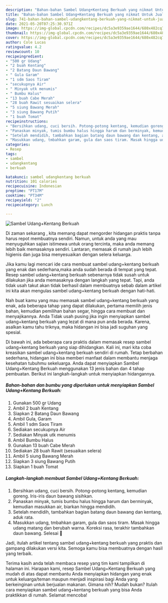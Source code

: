 ```yaml
---
description: "Bahan-bahan Sambel Udang+Kentang Berkuah yang nikmat Untuk Jualan"
title: "Bahan-bahan Sambel Udang+Kentang Berkuah yang nikmat Untuk Jualan"
slug: 741-bahan-bahan-sambel-udangkentang-berkuah-yang-nikmat-untuk-jualan
date: 2021-05-20T07:25:30.971Z
image: https://img-global.cpcdn.com/recipes/dc5a3e9359ae1644/680x482cq70/sambel-udangkentang-berkuah-foto-resep-utama.jpg
thumbnail: https://img-global.cpcdn.com/recipes/dc5a3e9359ae1644/680x482cq70/sambel-udangkentang-berkuah-foto-resep-utama.jpg
cover: https://img-global.cpcdn.com/recipes/dc5a3e9359ae1644/680x482cq70/sambel-udangkentang-berkuah-foto-resep-utama.jpg
author: Cole Lucas
ratingvalue: 4.2
reviewcount: 10
recipeingredient:
- "500 gr Udang"
- "2 buah Kentang"
- "2 Batang Daun Bawang"
- " Gula Garam"
- "1 sdm Saos Tiram"
- "secukupnya Air"
- " Minyak utk menumis"
- " Bumbu Halus"
- "13 buah Cabe Merah"
- "28 buah Rawit sesuaikan selera"
- "5 siung Bawang Merah"
- "3 siung Bawang Putih"
- "1 buah Tomat"
recipeinstructions:
- "Bersihkan udang, cuci bersih. Potong-potong kentang, kemudian goreng. Iris-iris daun bawang sisihkan."
- "Panaskan minyak, tumis bumbu halus hingga harum dan berminyak, kemudian masukkan air, biarkan hingga mendidih."
- "Setelah mendidih, tambahkan bagian batang daun bawang dan kentang, aduk rata."
- "Masukkan udang, tmbahkan garam, gula dan saos tiram. Masak hingga udang matang dan berubah warna. Koreksi rasa, terakhir tambahkan daun bawang. Selesai 💜"
categories:
- Resep
tags:
- sambel
- udangkentang
- berkuah

katakunci: sambel udangkentang berkuah 
nutrition: 101 calories
recipecuisine: Indonesian
preptime: "PT17M"
cooktime: "PT34M"
recipeyield: "2"
recipecategory: Lunch

---
```



![Sambel Udang+Kentang Berkuah](https://img-global.cpcdn.com/recipes/dc5a3e9359ae1644/680x482cq70/sambel-udangkentang-berkuah-foto-resep-utama.jpg)

Di zaman  sekarang , kita memang dapat mengorder hidangan praktis tanpa harus repot membuatnya sendiri. Namun, untuk anda yang mau menyuguhkan sajian istimewa untuk orang tercinta, maka anda memang lebih baik memasaknya sendiri. Lantaran, memasak di rumah jauh lebih higienis dan juga bisa menyesuaikan dengan selera keluarga.

Jika kamu lagi mencari ide cara membuat sambel udang+kentang berkuah yang enak dan sederhana,maka anda sudah berada di tempat yang tepat. Resep sambel udang+kentang berkuah  sebenarnya tidak susah untuk dilakukan jika anda memasaknya dengan langkah yang tepat. Tapi, anda tidak usah takut akan tidak berhasil dalam membuatnya 
sebab dalam artikel ini kita akan mengulas sambel udang+kentang berkuah dengan hati-hati.  



Nah buat kamu yang mau memasak sambel udang+kentang berkuah yang enak, ada beberapa tahap yang dapat dilakukan, pertama memilih jenis bahan, kemudian pemilihan bahan segar, hingga cara membuat dan menyajikannya. Anda Tidak usah pusing jika ingin menyiapkan sambel udang+kentang berkuah yang lezat di mana pun anda berada. Karena, asalkan kamu  tahu triknya, maka hidangan ini bisa jadi suguhan yang spesial.

Di bawah ini, ada beberapa cara praktis  dalam memasak resep sambel udang+kentang berkuah yang siap dihidangkan. Kali ini, mari kita coba kreasikan sambel udang+kentang berkuah sendiri di rumah. Tetap berbahan sederhana, hidangan ini bisa memberi manfaat dalam membantu menjaga kesehatan tubuhmu sekeluarga. Anda dapat menyiapkan Sambel Udang+Kentang Berkuah menggunakan 13 jenis bahan dan 4 tahap pembuatan. Berikut ini langkah-langkah untuk menyiapkan hidangannya.

<!--inarticleads1-->

##### Bahan-bahan dan bumbu yang diperlukan untuk menyiapkan Sambel Udang+Kentang Berkuah:

1. Gunakan 500 gr Udang
1. Ambil 2 buah Kentang
1. Siapkan 2 Batang Daun Bawang
1. Ambil  Gula, Garam
1. Ambil 1 sdm Saos Tiram
1. Sediakan secukupnya Air
1. Sediakan  Minyak utk menumis
1. Ambil  Bumbu Halus
1. Gunakan 13 buah Cabe Merah
1. Sediakan 28 buah Rawit (sesuaikan selera)
1. Ambil 5 siung Bawang Merah
1. Siapkan 3 siung Bawang Putih
1. Siapkan 1 buah Tomat




<!--inarticleads2-->

##### Langkah-langkah membuat Sambel Udang+Kentang Berkuah:

1. Bersihkan udang, cuci bersih. Potong-potong kentang, kemudian goreng. Iris-iris daun bawang sisihkan.
1. Panaskan minyak, tumis bumbu halus hingga harum dan berminyak, kemudian masukkan air, biarkan hingga mendidih.
1. Setelah mendidih, tambahkan bagian batang daun bawang dan kentang, aduk rata.
1. Masukkan udang, tmbahkan garam, gula dan saos tiram. Masak hingga udang matang dan berubah warna. Koreksi rasa, terakhir tambahkan daun bawang. Selesai 💜




Jadi, itulah artikel tentang  sambel udang+kentang berkuah  yang praktis dan gampang dilakukan versi kita. Semoga kamu bisa membuatnya dengan hasil yang terbaik. 

Terima kasih anda telah membaca resep yang tim kami tampilkan di halaman ini. Harapan kami, resep  Sambel Udang+Kentang Berkuah yang mudah di atas dapat membantu Anda menyiapkan hidangan yang enak untuk keluarga/teman maupun menjadi inspirasi bagi Anda yang berkeinginan untuk berjualan makanan. Gimana nih? Mudah bukan? Itulah cara menyiapkan sambel udang+kentang berkuah yang bisa Anda praktikkan di rumah. Selamat mencoba!

